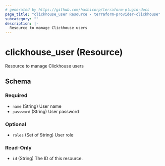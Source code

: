 ```yaml
---
# generated by https://github.com/hashicorp/terraform-plugin-docs
page_title: "clickhouse_user Resource - terraform-provider-clickhouse"
subcategory: ""
description: |-
  Resource to manage Clickhouse users
---
```


# clickhouse_user (Resource)

Resource to manage Clickhouse users



<!-- schema generated by tfplugindocs -->
## Schema

### Required

- `name` (String) User name
- `password` (String) User password

### Optional

- `roles` (Set of String) User role

### Read-Only

- `id` (String) The ID of this resource.


